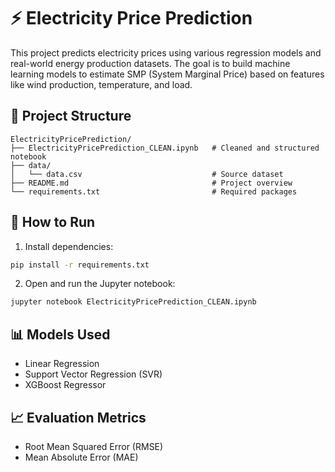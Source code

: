 # ⚡ Electricity Price Prediction

This project predicts electricity prices using various regression models and real-world energy production datasets. The goal is to build machine learning models to estimate SMP (System Marginal Price) based on features like wind production, temperature, and load.

## 📁 Project Structure

```
ElectricityPricePrediction/
├── ElectricityPricePrediction_CLEAN.ipynb   # Cleaned and structured notebook
├── data/
│   └── data.csv                             # Source dataset
├── README.md                                # Project overview
└── requirements.txt                         # Required packages
```

## 🚀 How to Run

1. Install dependencies:
```bash
pip install -r requirements.txt
```

2. Open and run the Jupyter notebook:
```bash
jupyter notebook ElectricityPricePrediction_CLEAN.ipynb
```

## 📊 Models Used

- Linear Regression
- Support Vector Regression (SVR)
- XGBoost Regressor

## 📈 Evaluation Metrics

- Root Mean Squared Error (RMSE)
- Mean Absolute Error (MAE)

